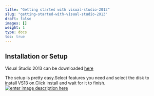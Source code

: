 ```yaml
---
title: "Getting started with visual-studio-2013"
slug: "getting-started-with-visual-studio-2013"
draft: false
images: []
weight: 1
type: docs
toc: true
---
```


## Installation or Setup
Visual Studio 2013 can be downloaded [here][1]


The setup is pretty easy.Select features you need and select the disk to install VS13 on.Click install and wait for it to finish.
[![enter image description here][2]][2]


  [1]: https://www.visualstudio.com/en-us/news/vs2013-community-vs.aspx
  [2]: http://i.stack.imgur.com/gVhns.jpg

